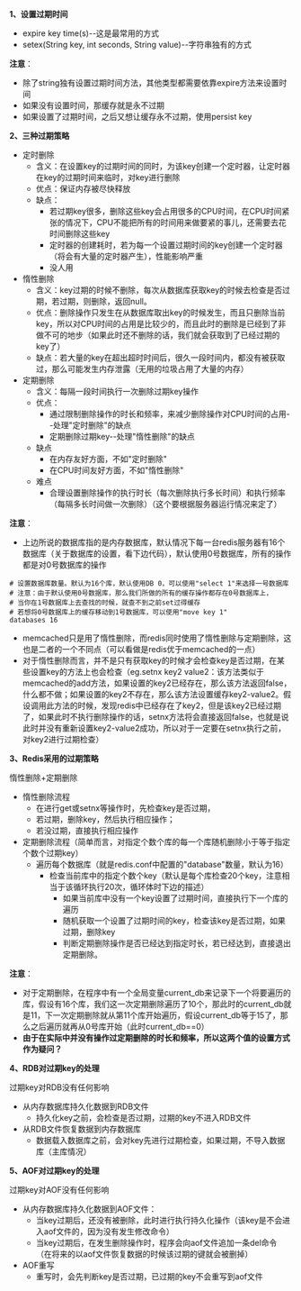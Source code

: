 **1、设置过期时间**

*   expire key time(s)--这是最常用的方式
*   setex(String key, int seconds, String value)--字符串独有的方式


**注意**：

*   除了string独有设置过期时间方法，其他类型都需要依靠expire方法来设置时间
*   如果没有设置时间，那缓存就是永不过期
*   如果设置了过期时间，之后又想让缓存永不过期，使用persist key

**2、三种过期策略**

*   定时删除
    *   含义：在设置key的过期时间的同时，为该key创建一个定时器，让定时器在key的过期时间来临时，对key进行删除
    *   优点：保证内存被尽快释放
    *   缺点：
        *   若过期key很多，删除这些key会占用很多的CPU时间，在CPU时间紧张的情况下，CPU不能把所有的时间用来做要紧的事儿，还需要去花时间删除这些key
        *   定时器的创建耗时，若为每一个设置过期时间的key创建一个定时器（将会有大量的定时器产生），性能影响严重
        *   没人用
*   惰性删除
    *   含义：key过期的时候不删除，每次从数据库获取key的时候去检查是否过期，若过期，则删除，返回null。
    *   优点：删除操作只发生在从数据库取出key的时候发生，而且只删除当前key，所以对CPU时间的占用是比较少的，而且此时的删除是已经到了非做不可的地步（如果此时还不删除的话，我们就会获取到了已经过期的key了）
    *   缺点：若大量的key在超出超时时间后，很久一段时间内，都没有被获取过，那么可能发生内存泄露（无用的垃圾占用了大量的内存）
*   定期删除
    *   含义：每隔一段时间执行一次删除过期key操作
    *   优点：
        *   通过限制删除操作的时长和频率，来减少删除操作对CPU时间的占用--处理"定时删除"的缺点
        *   定期删除过期key--处理"惰性删除"的缺点
    *   缺点
        *   在内存友好方面，不如"定时删除"
        *   在CPU时间友好方面，不如"惰性删除"
    *   难点
        *   合理设置删除操作的执行时长（每次删除执行多长时间）和执行频率（每隔多长时间做一次删除）（这个要根据服务器运行情况来定了）

**注意**：

*   上边所说的数据库指的是内存数据库，默认情况下每一台redis服务器有16个数据库（关于数据库的设置，看下边代码），默认使用0号数据库，所有的操作都是对0号数据库的操作
```
# 设置数据库数量。默认为16个库，默认使用DB 0，可以使用"select 1"来选择一号数据库
# 注意：由于默认使用0号数据库，那么我们所做的所有的缓存操作都存在0号数据库上，
# 当你在1号数据库上去查找的时候，就查不到之前set过得缓存
# 若想将0号数据库上的缓存移动到1号数据库，可以使用"move key 1"
databases 16
```
*   memcached只是用了惰性删除，而redis同时使用了惰性删除与定期删除，这也是二者的一个不同点（可以看做是redis优于memcached的一点）
*   对于惰性删除而言，并不是只有获取key的时候才会检查key是否过期，在某些设置key的方法上也会检查（eg.setnx key2 value2：该方法类似于memcached的add方法，如果设置的key2已经存在，那么该方法返回false，什么都不做；如果设置的key2不存在，那么该方法设置缓存key2-value2。假设调用此方法的时候，发现redis中已经存在了key2，但是该key2已经过期了，如果此时不执行删除操作的话，setnx方法将会直接返回false，也就是说此时并没有重新设置key2-value2成功，所以对于一定要在setnx执行之前，对key2进行过期检查）

**3、Redis采用的过期策略**

惰性删除+定期删除

*   惰性删除流程
    *   在进行get或setnx等操作时，先检查key是否过期，
    *   若过期，删除key，然后执行相应操作；
    *   若没过期，直接执行相应操作
*   定期删除流程（简单而言，对指定个数个库的每一个库随机删除小于等于指定个数个过期key）
    *   遍历每个数据库（就是redis.conf中配置的"database"数量，默认为16）
        *   检查当前库中的指定个数个key（默认是每个库检查20个key，注意相当于该循环执行20次，循环体时下边的描述）
            *   如果当前库中没有一个key设置了过期时间，直接执行下一个库的遍历
            *   随机获取一个设置了过期时间的key，检查该key是否过期，如果过期，删除key
            *   判断定期删除操作是否已经达到指定时长，若已经达到，直接退出定期删除。

**注意**：

*   对于定期删除，在程序中有一个全局变量current_db来记录下一个将要遍历的库，假设有16个库，我们这一次定期删除遍历了10个，那此时的current_db就是11，下一次定期删除就从第11个库开始遍历，假设current_db等于15了，那么之后遍历就再从0号库开始（此时current_db==0）
*   **由于在实际中并没有操作过定期删除的时长和频率，所以这两个值的设置方式作为疑问？**

**4、RDB对过期key的处理**

过期key对RDB没有任何影响

*   从内存数据库持久化数据到RDB文件
    *   持久化key之前，会检查是否过期，过期的key不进入RDB文件
*   从RDB文件恢复数据到内存数据库
    *   数据载入数据库之前，会对key先进行过期检查，如果过期，不导入数据库（主库情况）

**5、AOF对过期key的处理**

过期key对AOF没有任何影响

*   从内存数据库持久化数据到AOF文件：
    *   当key过期后，还没有被删除，此时进行执行持久化操作（该key是不会进入aof文件的，因为没有发生修改命令）
    *   当key过期后，在发生删除操作时，程序会向aof文件追加一条del命令（在将来的以aof文件恢复数据的时候该过期的键就会被删掉）
*   AOF重写
    *   重写时，会先判断key是否过期，已过期的key不会重写到aof文件
